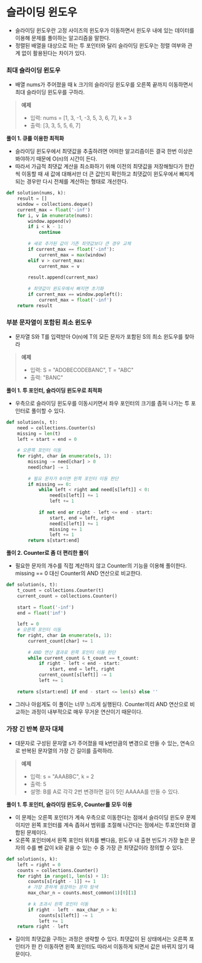 # 슬라이딩 윈도우

- 슬라이딩 윈도우란 고정 사이즈의 윈도우가 이동하면서 윈도우 내에 있는 데이터를 이용해 문제를 풀이하는 알고리즘을 말한다.
- 정렬된 배열을 대상으로 하는 투 포인터와 달리 슬라이딩 윈도우는 정렬 여부와 관계 없이 활용된다는 차이가 있다.



### 최대 슬라이딩 윈도우

- 배열 nums가 주어졌을 때 k 크기의 슬라이딩 윈도우를 오른쪽 끝까지 이동하면서 최대 슬라이딩 윈도우를 구하라.

> __예제__
>
> - 입력: nums = [1, 3, -1, -3, 5, 3, 6, 7], k = 3
> - 출력: [3, 3, 5, 5, 6, 7]



__풀이 1. 큐를 이용한 최적화__

- 슬라이딩 윈도우에서 최댓값을 추출하려면 어떠한 알고리즘이든 결국 한번 이상은 봐야하기 때문에 O(n)의 시간이 든다.
- 따라서 가급적 최댓값 계산을 최소화하기 위해 이전의 최댓값을 저장해뒀다가 한칸씩 이동할 때 새 값에 대해서만 더 큰 값인지 확인하고 최댓값이 윈도우에서 빠지게 되는 경우만 다시 전체를 계산하는 형태로 개선한다.

```python
def solution(nums, k):
    result = []
    window = collections.deque()
    current_max = float('-inf')
    for i, v in enumerate(nums):
        window.append(v)
        if i < k - 1:
            continue
        
        # 새로 추가된 값이 기존 최댓값보다 큰 경우 교체
        if current_max == float('-inf'):
            current_max = max(window)
        elif v > current_max:
            current_max = v
        
        result.append(current_max)
        
        # 최댓값이 윈도우에서 빠지면 초기화
        if current_max == window.popleft():
            current_max = float('-inf')
    return result
```



### 부분 문자열이 포함된 최소 윈도우

- 문자열 S와 T를 입력받아 O(n)에 T의 모든 문자가 포함된 S의 최소 윈도우를 찾아라

> __예제__
>
> - 입력: S = "ADOBECODEBANC", T = "ABC"
> - 출력: "BANC"



__풀이 1. 투 포인터, 슬라이딩 윈도우로 최적화__

- 우측으로 슬라이딩 윈도우를 이동시키면서 좌우 포인터의 크기를 좁혀 나가는 투 포인터로 풀이할 수 있다.

```python
def solution(s, t):
    need = collections.Counter(s)
    missing = len(t)
    left = start = end = 0
    
    # 오른쪽 포인터 이동
    for right, char in enumerate(s, 1):
        missing -= need[char] > 0
        need[char] -= 1
        
        # 필요 문자가 0이면 왼쪽 포인터 이동 판단
        if missing == 0:
            while left < right and need[s[left]] < 0:
                need[s[left]] += 1
                left += 1
            
            if not end or right - left <= end - start:
                start, end = left, right
                need[s[left]] += 1
                missing += 1
                left += 1
        return s[start:end]
```



__풀이 2. Counter로 좀 더 편리한 풀이__

- 필요한 문자의 개수를 직접 계산하지 않고 Counter의 기능을 이용해 풀이한다. missing == 0 대신  Counter의 AND 연산으로 비교한다.



```python
def solution(s, t):
    t_count = collections.Counter(t)
    current_count = collections.Counter()
    
    start = float('-inf')
    end = float('inf')
    
    left = 0
    # 오른쪽 포인터 이동
    for right, char in enumerate(s, 1):
        current_count[char] += 1
        
        # AND 연산 결과로 왼쪽 포인터 이동 판단
        while current_count & t_count == t_count:
            if right - left < end - start:
                start, end = left, right
            current_count[s[left]] -= 1
            left += 1
            
    return s[start:end] if end - start <= len(s) else ''
```

- 그러나 아쉽게도 이 풀이는 너무 느리게 실행된다. Counter끼리 AND 연산으로 비교하는 과정이 내부적으로 매우 무거운 연산이기 때문이다.



### 가장 긴 반복 문자 대체

- 대문자로 구성된 문자열 s가 주어졌을 때 k번만큼의 변경으로 만들 수 있는, 연속으로 반복된 문자열의 가장 긴 길이를 출력하라.

> __예제__
>
> - 입력: s = "AAABBC", k = 2
> - 출력: 5
> - 설명: B를 A로 각각 2번 변경하면 길이 5인 AAAAA를 만들 수 있다.



__풀이 1. 투 포인터, 슬라이딩 윈도우, Counter를 모두 이용__

- 이 문제는 오른쪽 포인터가 계속 우측으로 이동한다는 점에서 슬라이딩 윈도우 문제이지만 왼쪽 포인터를 계속 좁혀서 범위를 조절해 나간다는 점에서는 투포인터와 결합된 문제이다.
- 오른쪽 포인터에서 왼쪽 포인터 위치를 뺀다음, 윈도우 내 출현 빈도가 가장 높은 문자의 수를 뺀 값이 k와 같을 수 있는 수 중 가장 큰 최댓값이라 정의할 수 있다.

```python
def solution(s, k):
    left = right = 0
    counts = collections.Counter()
    for right in range(1, len(s) + 1):
        counts[s[right - 1]] += 1
        # 가장 흔하게 등장하는 문자 탐색
        max_char_n = counts.most_common(1)[0][1]
        
        # k 초과시 왼쪽 포인터 이동
        if right - left - max_char_n > k:
            counts[s[left]] -= 1
            left += 1
    return right - left
```

- 길이의 최댓값을 구하는 과정은 생략할 수 있다. 최댓값이 된 상태에서는 오른쪽 포인터가 한 칸 이동하면 왼쪽 포인터도 따라서 이동하게 되면서 값은 바뀌지 않기 때문이다.